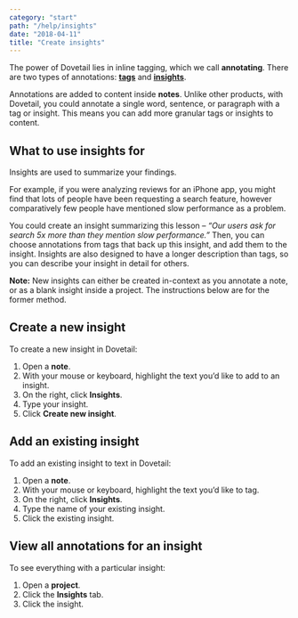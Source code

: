 ```yaml
---
category: "start"
path: "/help/insights"
date: "2018-04-11"
title: "Create insights"
---
```


The power of Dovetail lies in inline tagging, which we call **annotating**. There are two types of annotations: [**tags**](/help/tags) and [**insights**](/help/insights).

Annotations are added to content inside **notes**. Unlike other products, with Dovetail, you could annotate a single word, sentence, or paragraph with a tag or insight. This means you can add more granular tags or insights to content.

## What to use insights for

Insights are used to summarize your findings.

For example, if you were analyzing reviews for an iPhone app, you might find that lots of people have been requesting a search feature, however comparatively few people have mentioned slow performance as a problem.

You could create an insight summarizing this lesson – _“Our users ask for search 5x more than they mention slow performance.”_ Then, you can choose annotations from tags that back up this insight, and add them to the insight. Insights are also designed to have a longer description than tags, so you can describe your insight in detail for others.

**Note:** New insights can either be created in-context as you annotate a note, or as a blank insight inside a project. The instructions below are for the former method.

## Create a new insight

To create a new insight in Dovetail:

1.  Open a **note**.
1.  With your mouse or keyboard, highlight the text you’d like to add to an insight.
1.  On the right, click **Insights**.
1.  Type your insight.
1.  Click **Create new insight**.

## Add an existing insight

To add an existing insight to text in Dovetail:

1.  Open a **note**.
1.  With your mouse or keyboard, highlight the text you’d like to tag.
1.  On the right, click **Insights**.
1.  Type the name of your existing insight.
1.  Click the existing insight.

## View all annotations for an insight

To see everything with a particular insight:

1.  Open a **project**.
1.  Click the **Insights** tab.
1.  Click the insight.
